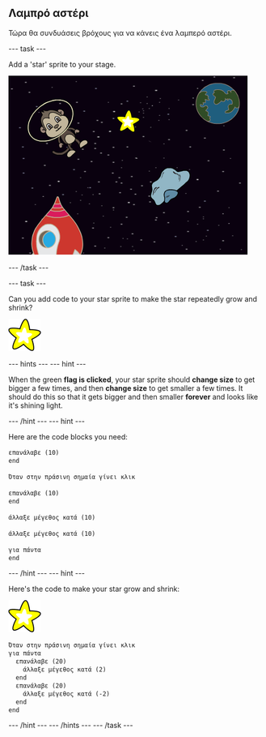 ## Λαμπρό αστέρι

Τώρα θα συνδυάσεις βρόχους για να κάνεις ένα λαμπερό αστέρι.

\--- task \---

Add a 'star' sprite to your stage.

![Adding a star sprite](images/space-star-sprite.png)

\--- /task \---

\--- task \---

Can you add code to your star sprite to make the star repeatedly grow and shrink?

![Testing a shining star](images/sprite-star.png)

\--- hints \--- \--- hint \---

When the green **flag is clicked**, your star sprite should **change size** to get bigger a few times, and then **change size** to get smaller a few times. It should do this so that it gets bigger and then smaller **forever** and looks like it's shining light.

\--- /hint \--- \--- hint \---

Here are the code blocks you need:

```blocks3
επανάλαβε (10)
end

Όταν στην πράσινη σημαία γίνει κλικ

επανάλαβε (10)
end

άλλαξε μέγεθος κατά (10)

άλλαξε μέγεθος κατά (10)

για πάντα
end
```

\--- /hint \--- \--- hint \---

Here's the code to make your star grow and shrink:

![Star sprite](images/sprite-star.png)

```blocks3
Όταν στην πράσινη σημαία γίνει κλικ
για πάντα 
  επανάλαβε (20) 
    άλλαξε μέγεθος κατά (2)
  end
  επανάλαβε (20) 
    άλλαξε μέγεθος κατά (-2)
  end
end

```

\--- /hint \--- \--- /hints \--- \--- /task \---